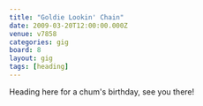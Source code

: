 ```yaml
---
title: "Goldie Lookin' Chain"
date: 2009-03-20T12:00:00.000Z
venue: v7858
categories: gig
board: 8
layout: gig
tags: [heading]
---
```

Heading here for a chum's birthday, see you there!
